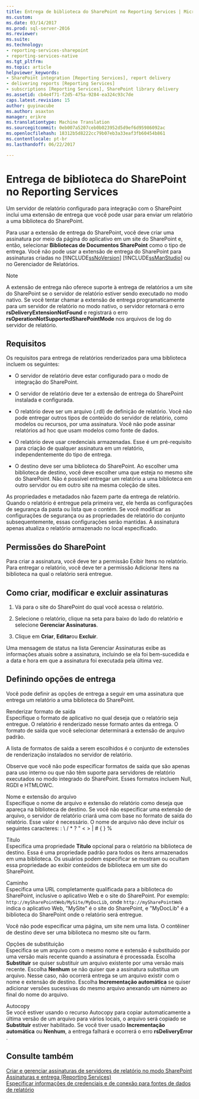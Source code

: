 ```yaml
---
title: Entrega de biblioteca do SharePoint no Reporting Services | Microsoft Docs
ms.custom: 
ms.date: 03/14/2017
ms.prod: sql-server-2016
ms.reviewer: 
ms.suite: 
ms.technology:
- reporting-services-sharepoint
- reporting-services-native
ms.tgt_pltfrm: 
ms.topic: article
helpviewer_keywords:
- SharePoint integration [Reporting Services], report delivery
- delivering reports [Reporting Services]
- subscriptions [Reporting Services], SharePoint library delivery
ms.assetid: cb4e4f71-f2d5-475a-9284-ea324c93c7de
caps.latest.revision: 15
author: guyinacube
ms.author: asaxton
manager: erikre
ms.translationtype: Machine Translation
ms.sourcegitcommit: 0eb007a5207ceb0b023952d5d9ef6d95986092ac
ms.openlocfilehash: 18312b5d8222cc79b07eb3a33eaf3fb60454b861
ms.contentlocale: pt-br
ms.lasthandoff: 06/22/2017

---
```

# <a name="sharepoint-library-delivery-in-reporting-services"></a>Entrega de biblioteca do SharePoint no Reporting Services
  Um servidor de relatório configurado para integração com o SharePoint inclui uma extensão de entrega que você pode usar para enviar um relatório a uma biblioteca do SharePoint.  
  
 Para usar a extensão de entrega do SharePoint, você deve criar uma assinatura por meio da página do aplicativo em um site do SharePoint e, então, selecionar **Bibliotecas de Documentos SharePoint** como o tipo de entrega. Você não pode usar a extensão de entrega do SharePoint para assinaturas criadas no [!INCLUDE[ssNoVersion](../../includes/ssnoversion-md.md)] [!INCLUDE[ssManStudio](../../includes/ssmanstudio-md.md)] ou no Gerenciador de Relatórios.  
  
> [!NOTE]  
>  A extensão de entrega não oferece suporte à entrega de relatórios a um site do SharePoint se o servidor de relatório estiver sendo executado no modo nativo. Se você tentar chamar a extensão de entrega programaticamente para um servidor de relatório no modo nativo, o servidor retornará o erro **rsDeliveryExtensionNotFound** e registrará o erro **rsOperationNotSupportedSharePointMode** nos arquivos de log do servidor de relatório.  
  
## <a name="requirements"></a>Requisitos  
 Os requisitos para entrega de relatórios renderizados para uma biblioteca incluem os seguintes:  
  
-   O servidor de relatório deve estar configurado para o modo de integração do SharePoint.  
  
-   O servidor de relatório deve ter a extensão de entrega do SharePoint instalada e configurada.  
  
-   O relatório deve ser um arquivo (.rdl) de definição de relatório. Você não pode entregar outros tipos de conteúdo do servidor de relatório, como modelos ou recursos, por uma assinatura. Você não pode assinar relatórios ad hoc que usam modelos como fonte de dados.  
  
-   O relatório deve usar credenciais armazenadas. Esse é um pré-requisito para criação de qualquer assinatura em um relatório, independentemente do tipo de entrega.  
  
-   O destino deve ser uma biblioteca do SharePoint. Ao escolher uma biblioteca de destino, você deve escolher uma que esteja no mesmo site do SharePoint. Não é possível entregar um relatório a uma biblioteca em outro servidor ou em outro site na mesma coleção de sites.  
  
 As propriedades e metadados não fazem parte da entrega de relatório. Quando o relatório é entregue pela primeira vez, ele herda as configurações de segurança da pasta ou lista que o contém. Se você modificar as configurações de segurança ou as propriedades de relatório do conjunto subsequentemente, essas configurações serão mantidas. A assinatura apenas atualiza o relatório armazenado no local especificado.  
  
## <a name="sharepoint-permissions"></a>Permissões do SharePoint  
 Para criar a assinatura, você deve ter a permissão Exibir Itens no relatório. Para entregar o relatório, você deve ter a permissão Adicionar Itens na biblioteca na qual o relatório será entregue.  
  
## <a name="how-to-create-modify-and-delete-subscriptions"></a>Como criar, modificar e excluir assinaturas  
  
1.  Vá para o site do SharePoint do qual você acessa o relatório.  
  
2.  Selecione o relatório, clique na seta para baixo do lado do relatório e selecione **Gerenciar Assinaturas**.  
  
3.  Clique em **Criar**, **Editar**ou **Excluir**.  
  
 Uma mensagem de status na lista Gerenciar Assinaturas exibe as informações atuais sobre a assinatura, incluindo se ela foi bem-sucedida e a data e hora em que a assinatura foi executada pela última vez.  
  
## <a name="setting-delivery-options"></a>Definindo opções de entrega  
 Você pode definir as opções de entrega a seguir em uma assinatura que entrega um relatório a uma biblioteca do SharePoint.  
  
 Renderizar formato de saída  
 Especifique o formato de aplicativo no qual deseja que o relatório seja entregue. O relatório é renderizado nesse formato antes da entrega. O formato de saída que você selecionar determinará a extensão de arquivo padrão.  
  
 A lista de formatos de saída a serem escolhidos é o conjunto de extensões de renderização instalados no servidor de relatório.  
  
 Observe que você não pode especificar formatos de saída que são apenas para uso interno ou que não têm suporte para servidores de relatório executados no modo integrado do SharePoint. Esses formatos incluem Null, RGDI e HTMLOWC.  
  
 Nome e extensão do arquivo  
 Especifique o nome de arquivo e extensão do relatório como deseja que apareça na biblioteca de destino. Se você não especificar uma extensão de arquivo, o servidor de relatório criará uma com base no formato de saída do relatório. Esse valor é necessário. O nome de arquivo não deve incluir os seguintes caracteres: : \ / * ? " < > | # { } %  
  
 Título  
 Especifica uma propriedade **Título** opcional para o relatório na biblioteca de destino. Essa é uma propriedade padrão para todos os itens armazenados em uma biblioteca. Os usuários podem especificar se mostram ou ocultam essa propriedade ao exibir conteúdos de biblioteca em um site do SharePoint.  
  
 Caminho  
 Especifica uma URL completamente qualificada para a biblioteca do SharePoint, inclusive o aplicativo Web e o site do SharePoint. Por exemplo: `http://mySharePointWeb/MySite/MyDocLib`, onde `http://mySharePointWeb` indica o aplicativo Web, "MySite" é o site do SharePoint, e "MyDocLib" é a biblioteca do SharePoint onde o relatório será entregue.  
  
 Você não pode especificar uma página, um site nem uma lista. O contêiner de destino deve ser uma biblioteca no mesmo site ou farm.  
  
 Opções de substituição  
 Especifica se um arquivo com o mesmo nome e extensão é substituído por uma versão mais recente quando a assinatura é processada. Escolha **Substituir** se quiser substituir um arquivo existente por uma versão mais recente. Escolha **Nenhum** se não quiser que a assinatura substitua um arquivo. Nesse caso, não ocorrerá entrega se um arquivo existir com o nome e extensão de destino. Escolha **Incrementação automática** se quiser adicionar versões sucessivas do mesmo arquivo anexando um número ao final do nome do arquivo.  
  
 Autocopy  
 Se você estiver usando o recurso Autocopy para copiar automaticamente a última versão de um arquivo para vários locais, o arquivo será copiado se **Substituir** estiver habilitado. Se você tiver usado **Incrementação automática** ou **Nenhum**, a entrega falhará e ocorrerá o erro **rsDeliveryError** .  
  
## <a name="see-also"></a>Consulte também  
 [Criar e gerenciar assinaturas de servidores de relatório no modo SharePoint](../../reporting-services/subscriptions/create-and-manage-subscriptions-for-sharepoint-mode-report-servers.md)   
 [Assinaturas e entrega &#40;Reporting Services&#41;](../../reporting-services/subscriptions/subscriptions-and-delivery-reporting-services.md)   
 [Especificar informações de credenciais e de conexão para fontes de dados de relatório](../../reporting-services/report-data/specify-credential-and-connection-information-for-report-data-sources.md)  
  
  


